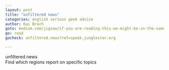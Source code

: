 ```yaml
---
layout: post
title: "unfiltered news"
categories: english serious geek advice
author: Kai Brach
goto: medium.com/jigsaw/if-you-are-reading-this-we-might-be-in-the-same-news-bubble-cb697270c698#.a7w2gpawb?ref=speak.junglestar.org
go: read
gocheck: unfiltered.news?ref=speak.junglestar.org

---
```

unfiltered.news  
Find which regions report on specific topics
